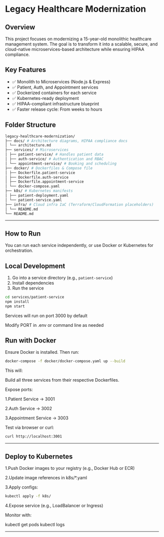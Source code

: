 # Legacy Healthcare Modernization

## Overview
This project focuses on modernizing a 15-year-old monolithic healthcare management system. The goal is to transform it into a scalable, secure, and cloud-native microservices-based architecture while ensuring HIPAA compliance.

## Key Features
- ✅ Monolith to Microservices (Node.js & Express)
- ✅ Patient, Auth, and Appointment services
- ✅ Dockerized containers for each service
- ✅ Kubernetes-ready deployment
- ✅ HIPAA-compliant infrastructure blueprint
- ✅ Faster release cycle: From weeks to hours

## Folder Structure
```bash
legacy-healthcare-modernization/
├── docs/ # Architecture diagrams, HIPAA compliance docs
│ └── architecture.md
├── services/ # Microservices
│ ├── patient-service/ # Handles patient data
│ ├── auth-service/ # Authentication and RBAC
│ └── appointment-service/ # Booking and scheduling
├── docker/ # Dockerfiles & Compose file
│ ├── Dockerfile.patient-service
│ ├── Dockerfile.auth-service
│ ├── Dockerfile.appointment-service
│ └── docker-compose.yaml
├── k8s/ # Kubernetes manifests
│ ├── patient-deployment.yaml
│ └── patient-service.yaml
├── infra/ # Cloud infra IaC (Terraform/CloudFormation placeholders)
│ └── README.md
└── README.md
```
---

## How to Run
You can run each service independently, or use Docker or Kubernetes for orchestration.


## Local Development

1. Go into a service directory (e.g., `patient-service`)
2. Install dependencies
3. Run the service

```bash
cd services/patient-service
npm install
npm start
```
Services will run on port 3000 by default

Modify PORT in .env or command line as needed

## Run with Docker
Ensure Docker is installed. Then run:

```bash
docker-compose -f docker/docker-compose.yaml up --build
```

This will:

Build all three services from their respective Dockerfiles.

Expose ports:

 1.Patient Service → 3001

 2.Auth Service → 3002

 3.Appointment Service → 3003

Test via browser or curl:

```bash
curl http://localhost:3001
```
---

## Deploy to Kubernetes
1.Push Docker images to your registry (e.g., Docker Hub or ECR)

2.Update image references in k8s/*.yaml

3.Apply configs:
```bash
kubectl apply -f k8s/
```
4.Expose service (e.g., LoadBalancer or Ingress)

Monitor with:

kubectl get pods
kubectl logs <pod-name>

---

